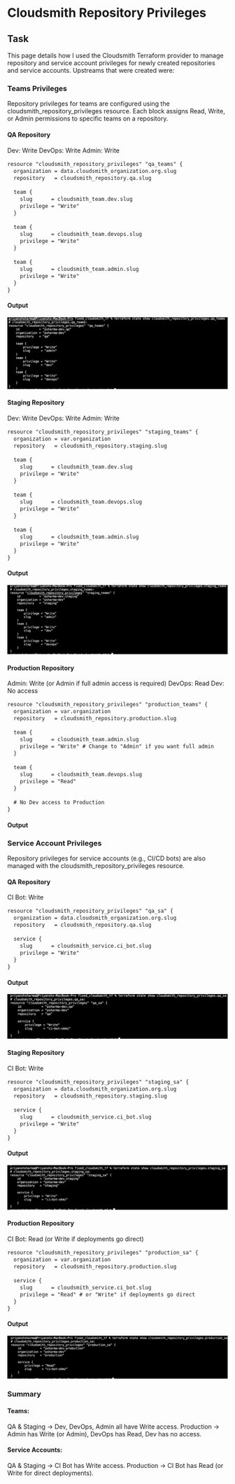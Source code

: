 # Cloudsmith Repository Privileges

## Task
This page details how I used the Cloudsmith Terraform provider to manage repository and service account privileges for newly created repositories and service accounts.
Upstreams that were created were:


### Teams Privileges

Repository privileges for teams are configured using the cloudsmith_repository_privileges resource.
Each block assigns Read, Write, or Admin permissions to specific teams on a repository.

#### QA Repository

Dev: Write
DevOps: Write
Admin: Write

````
resource "cloudsmith_repository_privileges" "qa_teams" {
  organization = data.cloudsmith_organization.org.slug
  repository   = cloudsmith_repository.qa.slug

  team {
    slug      = cloudsmith_team.dev.slug
    privilege = "Write"
  }

  team {
    slug      = cloudsmith_team.devops.slug
    privilege = "Write"
  }

  team {
    slug      = cloudsmith_team.admin.slug
    privilege = "Write"
  }
}
````

#### Output

![QA Repository Privileges](tfm-state-privileges-qa-teams.png)

#### Staging Repository

Dev: Write
DevOps: Write
Admin: Write

````
resource "cloudsmith_repository_privileges" "staging_teams" {
  organization = var.organization
  repository   = cloudsmith_repository.staging.slug

  team {
    slug      = cloudsmith_team.dev.slug
    privilege = "Write"
  }

  team {
    slug      = cloudsmith_team.devops.slug
    privilege = "Write"
  }

  team {
    slug      = cloudsmith_team.admin.slug
    privilege = "Write"
  }
}
````

#### Output

![Staging Repository Privileges](tfm-state-privileges-staging-teams.png)

#### Production Repository

Admin: Write (or Admin if full admin access is required)
DevOps: Read
Dev: No access

````
resource "cloudsmith_repository_privileges" "production_teams" {
  organization = var.organization
  repository   = cloudsmith_repository.production.slug

  team {
    slug      = cloudsmith_team.admin.slug
    privilege = "Write" # Change to "Admin" if you want full admin
  }

  team {
    slug      = cloudsmith_team.devops.slug
    privilege = "Read"
  }

  # No Dev access to Production
}
````

#### Output


### Service Account Privileges

Repository privileges for service accounts (e.g., CI/CD bots) are also managed with the cloudsmith_repository_privileges resource.


#### QA Repository
CI Bot: Write

````
resource "cloudsmith_repository_privileges" "qa_sa" {
  organization = data.cloudsmith_organization.org.slug
  repository   = cloudsmith_repository.qa.slug

  service {
    slug      = cloudsmith_service.ci_bot.slug
    privilege = "Write"
  }
}
````
#### Output

![QA Repository Privileges](tfm-state-privileges-qa-sa.png)

#### Staging Repository
CI Bot: Write

````
resource "cloudsmith_repository_privileges" "staging_sa" {
  organization = data.cloudsmith_organization.org.slug
  repository   = cloudsmith_repository.staging.slug

  service {
    slug      = cloudsmith_service.ci_bot.slug
    privilege = "Write"
  }
}
````
#### Output

![Staging Repository Privileges](tfm-state-privileges-staging-sa.png)

#### Production Repository

CI Bot: Read (or Write if deployments go direct)

````
resource "cloudsmith_repository_privileges" "production_sa" {
  organization = var.organization
  repository   = cloudsmith_repository.production.slug

  service {
    slug      = cloudsmith_service.ci_bot.slug
    privilege = "Read" # or "Write" if deployments go direct
  }
}
````

#### Output

![Production Repository Privileges](tfm-state-privilegses-prod-sa.png)

### Summary

#### Teams:

QA & Staging → Dev, DevOps, Admin all have Write access.
Production → Admin has Write (or Admin), DevOps has Read, Dev has no access.

#### Service Accounts:

QA & Staging → CI Bot has Write access.
Production → CI Bot has Read (or Write for direct deployments).
